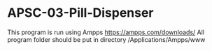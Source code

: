 # APSC-03-Pill-Dispenser
This program is run using Ampps
https://ampps.com/downloads/
All program folder should be put in directory /Applications/Ampps/www
